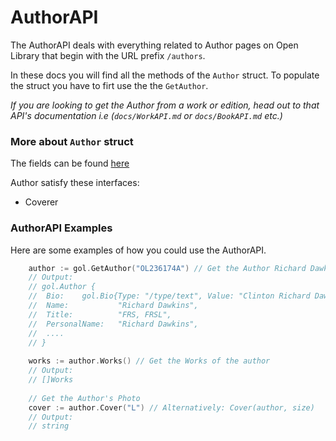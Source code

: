 # AuthorAPI
The AuthorAPI deals with everything related to Author pages on Open Library that begin with the URL prefix `/authors`.

In these docs you will find all the methods of the `Author` struct. To populate the struct you have to firt use the the `GetAuthor`.

*If you are looking to get the Author from a work or edition, head out to that API's documentation i.e (`docs/WorkAPI.md` or `docs/BookAPI.md` etc.)*

### More about `Author` struct
The fields can be found [here](https://pkg.go.dev/github.com/Open-pi/gol#Author)

Author satisfy these interfaces:
* Coverer


### AuthorAPI Examples
Here are some examples of how you could use the AuthorAPI.
```go
    author := gol.GetAuthor("OL236174A") // Get the Author Richard Dawkins
	// Output:
	// gol.Author {
	//  Bio:    gol.Bio{Type: "/type/text", Value: "Clinton Richard Dawkins, FRS, FRSL is a British ethologist, evolutionary biologist and popular science author..."},
	//  Name:           "Richard Dawkins",
	//  Title:          "FRS, FRSL",
	//  PersonalName:   "Richard Dawkins",
	//  ....
	// }
	
	works := author.Works() // Get the Works of the author
	// Output:
	// []Works
	
	// Get the Author's Photo
	cover := author.Cover("L") // Alternatively: Cover(author, size)
	// Output:
	// string
```